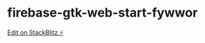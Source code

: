 # firebase-gtk-web-start-fywwor

[Edit on StackBlitz ⚡️](https://stackblitz.com/edit/firebase-gtk-web-start-fywwor)